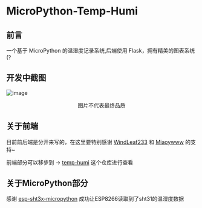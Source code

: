 
# MicroPython-Temp-Humi
## 前言
一个基于 MicroPython 的温湿度记录系统,后端使用 Flask，拥有精美的图表系统(?
## 开发中截图
![image](https://user-images.githubusercontent.com/74496778/186858706-7d14a7ac-2295-4bec-8970-cfda75857b17.png)
<div align="center">
图片不代表最终品质
  </div>
  
## 关于前端
目前前后端是分开来写的，在这里要特别感谢 [WindLeaf233](https://github.com/WindLeaf233) 和 [Miaoywww](https://github.com/Miaoywww) 的支持~

前端部分可以移步到 -> [temp-humi](https://github.com/WindLeaf233/temp-humi) 这个仓库进行查看
## 关于MicroPython部分 
感谢 [esp-sht3x-micropython](https://github.com/HAIZAKURA/esp-sht3x-micropython) 成功让ESP8266读取到了sht31的温湿度数据
